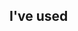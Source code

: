 ## I've used
<div style="display:flex; flex-direction:row;">
    <div>
        <img src="https://img.shields.io/badge/springboot-6DB33F?style=flat&logo=springboot&logoColor=white"/>
        <img src="https://img.shields.io/badge/java-007396?style=flat&logo=java&logoColor=white"/>
    <div>
        <img src="https://img.shields.io/badge/mysql-4479A1?style=flat&logo=mysql&logoColor=white"/>
    </div><br>
    </div>

<!--
**taewaem/taewaem** is a ✨ _special_ ✨ repository because its `README.md` (this file) appears on your GitHub profile.

Here are some ideas to get you started:


- 🔭 I’m currently working on ...
- 🌱 I’m currently learning ...
- 👯 I’m looking to collaborate on ...
- 🤔 I’m looking for help with ...
- 💬 Ask me about ...
- 📫 How to reach me: ...
- 😄 Pronouns: ...
- ⚡ Fun fact: ...
-->
